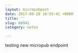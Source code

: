 ```yaml
---
layout: micropubpost
date: 2017-09-28 16:55:41 +0000
title: ''
slug: 60941
category: notes

---
```

testing new micropub endpoint
